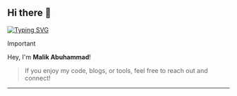 ## Hi there 👋
 

[![Typing SVG](https://readme-typing-svg.demolab.com?font=Fira+Code&pause=1000&width=435&lines=I+AM+Malik+Abuhammad)](https://git.io/typing-svg)
> [!IMPORTANT]
> Hey, I'm **Malik Abuhammad**!
>

> If you enjoy my code, blogs, or tools, feel free to reach out and connect!

---
 
 
<!--
**malikabuhammad/malikabuhammad** is a ✨ _special_ ✨ repository because its `README.md` (this file) appears on your GitHub profile.

Here are some ideas to get you started:

- 🔭 I’m currently working on ...
- 🌱 I’m currently learning ...
- 👯 I’m looking to collaborate on ...
- 🤔 I’m looking for help with ...
- 💬 Ask me about ...
- 📫 How to reach me: ...
- 😄 Pronouns: ...
- ⚡ Fun fact: ...
-->
